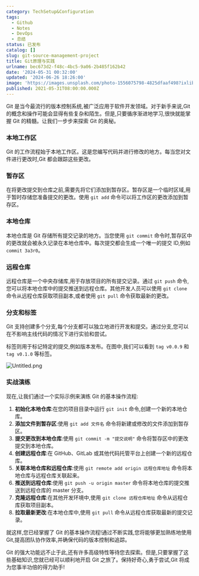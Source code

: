 ```yaml
---
category: TechSetup&Configuration
tags:
  - Github
  - Notes
  - DevOps
  - 总结
status: 已发布
catalog: []
slug: git-source-management-project
title: Git原理与实践
urlname: bec673d2-f48c-4bc5-9a06-2b485f162b42
date: '2024-05-31 00:32:00'
updated: '2024-06-26 18:26:00'
image: 'https://images.unsplash.com/photo-1556075798-4825dfaaf498?ixlib=rb-4.0.3&q=85&fm=jpg&crop=entropy&cs=srgb'
published: 2021-05-31T08:00:00.000Z
---
```


Git 是当今最流行的版本控制系统,被广泛应用于软件开发领域。对于新手来说,Git 的概念和操作可能会显得有些复杂和陌生。但是,只要循序渐进地学习,很快就能掌握 Git 的精髓。让我们一步步来探索 Git 的奥秘。


### 本地工作区


Git 的工作流程始于本地工作区。这是您编写代码并进行修改的地方。每当您对文件进行更改时,Git 都会跟踪这些更改。


### 暂存区


在将更改提交到仓库之前,需要先将它们添加到暂存区。暂存区是一个临时区域,用于暂时存储您准备提交的更改。使用 `git add` 命令可以将工作区的更改添加到暂存区。


### 本地仓库


本地仓库是 Git 存储所有提交记录的地方。当您使用 `git commit` 命令时,暂存区中的更改就会被永久记录在本地仓库中。每次提交都会生成一个唯一的提交 ID,例如 `commit 3a3r0`。


### 远程仓库


远程仓库是一个中央存储库,用于存放项目的所有提交记录。通过 `git push` 命令,您可以将本地仓库中的提交推送到远程仓库。其他开发人员可以使用 `git clone` 命令从远程仓库获取项目副本,或者使用 `git pull` 命令获取最新的更改。


### 分支和标签


Git 支持创建多个分支,每个分支都可以独立地进行开发和提交。通过分支,您可以在不影响主线代码的情况下进行实验和尝试。


标签则用于标记特定的提交,例如版本发布。在图中,我们可以看到 `tag v0.0.9` 和 `tag v0.1.0` 等标签。


![Untitled.png](https://prod-files-secure.s3.us-west-2.amazonaws.com/5d24fe63-e567-4804-86f9-9fdc62e13082/77b77e01-3aab-4add-bdbd-7f489727861d/Untitled.png?X-Amz-Algorithm=AWS4-HMAC-SHA256&X-Amz-Content-Sha256=UNSIGNED-PAYLOAD&X-Amz-Credential=ASIAZI2LB4665LM7VCWZ%2F20250303%2Fus-west-2%2Fs3%2Faws4_request&X-Amz-Date=20250303T053817Z&X-Amz-Expires=3600&X-Amz-Security-Token=IQoJb3JpZ2luX2VjEJX%2F%2F%2F%2F%2F%2F%2F%2F%2F%2FwEaCXVzLXdlc3QtMiJIMEYCIQDS42oO3se6iKrtFLQiR9DMVC%2Fd4APLYCQx%2B4imLULYLAIhANb4Xuw%2FV0wuTSbz%2B8nM85wWaZonXefxxYaO81M0j8EQKogECM7%2F%2F%2F%2F%2F%2F%2F%2F%2F%2FwEQABoMNjM3NDIzMTgzODA1Igzi4tdPl%2FA9%2FexWO7gq3AMRrtwjW2D7ho0bXxSZk5NsPpbx%2BOA2DN1evtS96eVmby9PVwbMK62NqwaB%2FnYGEDFZav7AOhW%2BfjqpBVzc0bAgZOoxUZYKGLz07%2BN9ZEZo6GG59%2FOG2Ak4inT9K4z3Jw1A9xr4%2FqoGx9xiY39928NW761SAJ%2Bkami5CimJstMHi3sA9fNTirKgAScobYdnWi%2B3ZZ2GkdVK8ZntD9NQcNr2%2BDv1KYspgBIRWT7Ks0lAxmk%2B2pOLfg5AUyDQ3H7wtKWdxUt2r9XjSLC%2FgKPJXCZeBDYicPfTbqT%2BucTfGkB1vM5tHaik2fTG5P7IjFOykERJj7vZ2DfDtO6n6rYuHqo52HojngiLb%2BBaxPDjtac4l5xDDU1bvQcn6h3t136XlClRBOPCzWjtcaCbMp9GLBf6XA%2FP98wxJfPmftrxuG6fvE%2FepFnvMZqdtb8TNV6JIIknuh%2FaBBw2633n8rPIJClu4%2BFLzHjGqyJkWXKhomLqNGFDe1cWpUegBD1NvVxom8U%2Fx44zN%2B0Tl4Y3XclxNRynI6BhdLo4pdAyhDLl0gPCIAp6eusClKvLmT0Zw%2BUAvCVJgbC5Gf%2FYFP4S%2BFY%2Fr%2BnPGgFl47tJ402AJ3JKiWg%2FP3uo0KIw7%2Flztfu0DzDx9pS%2BBjqkAU1kC%2BCRyMEK8XEp%2BsSjRbV6M0BbPwJ4ryFNUI6k%2FclnBgb3N%2FrF9seejzFASLpPMIU%2BLm31r3SdYbrwwlwpH1gfJaXxu3nVPubPn27h7VcNsVWdJ8Pa6sdnz4fToGgvPM%2BuoP87Uvf2BJxRp9W%2BWVGHh2ybHfRmijTW6VJrF7AIzEw15owT69L3nlyPHSOJVizyurZxWwqDLaxq5%2BlCTD9GtsSe&X-Amz-Signature=4bd7095d2523685afa466d7e6b9eba495530b1fbaec192b16d674d7aa421d83e&X-Amz-SignedHeaders=host&x-id=GetObject)


### 实战演练


现在,让我们通过一个实际示例来演练 Git 的基本操作流程:

1. **初始化本地仓库**:在您的项目目录中运行 `git init` 命令,创建一个新的本地仓库。
2. **添加文件到暂存区**:使用 `git add 文件名` 命令将新建或修改的文件添加到暂存区。
3. **提交更改到本地仓库**:使用 `git commit -m "提交说明"` 命令将暂存区中的更改提交到本地仓库。
4. **创建远程仓库**:在 GitHub、GitLab 或其他代码托管平台上创建一个新的远程仓库。
5. **关联本地仓库和远程仓库**:使用 `git remote add origin 远程仓库地址` 命令将本地仓库与远程仓库关联起来。
6. **推送到远程仓库**:使用 `git push -u origin master` 命令将本地仓库的提交推送到远程仓库的 master 分支。
7. **克隆远程仓库**:在其他开发环境中,使用 `git clone 远程仓库地址` 命令从远程仓库获取项目副本。
8. **拉取最新更改**:在本地仓库中,使用 `git pull` 命令从远程仓库获取最新的提交记录。

就这样,您已经掌握了 Git 的基本操作流程!通过不断实践,您将能够更加熟练地使用 Git,提高团队协作效率,并确保代码的版本控制和追踪。


Git 的强大功能远不止于此,还有许多高级特性等待您去探索。但是,只要掌握了这些基础知识,您就已经可以顺利地开启 Git 之旅了。保持好奇心,勇于尝试,Git 将成为您事半功倍的得力助手!

